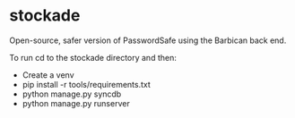 stockade
========
Open-source, safer version of PasswordSafe using the Barbican back end.

To run cd to the stockade directory and then:

* Create a venv
* pip install -r tools/requirements.txt
* python manage.py syncdb
* python manage.py runserver
